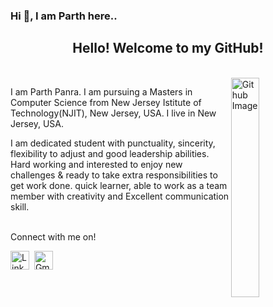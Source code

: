 ### Hi 👋, I am Parth here..

<html>
<head>
   
</head>
<body>
   <div align="center">
     <h2>Hello! Welcome to my GitHub!</h2></br>
   </div>


   <img width="30%" align="right" alt="Github Image" src="https://img.freepik.com/free-vector/programming-concept-illustration_114360-1351.jpg?         w=826&t=st=1663649634~exp=1663650234~hmac=9821f831ff42d2790cc942e3ef6194a385d3af18a75736d632d62d845cef38c1/">
   

   I am Parth Panra. I am pursuing a Masters in Computer Science from New Jersey Istitute of Technology(NJIT), New Jersey, USA. I live in New Jersey, USA.
</br>

   I am dedicated student with punctuality, sincerity, flexibility to adjust and good leadership abilities. Hard working and interested to enjoy new challenges & ready to take extra responsibilities to get work done. quick learner, able to work as a team member with creativity and Excellent communication skill.
</br>
</br>

<p align="left">
Connect with me on!

<a href="https://www.linkedin.com/in/parth-p-336aa5245/"><img height="30" src="https://img.shields.io/badge/linkedin%20-%230077B5.svg?&style=for-the-badge&logo=linkedin&logoColor=white" alt="LinkedIn"></a>&nbsp;
<a href="mailto:parthpanara97@gmail.com"><img height="30" alt="Gmail" src="https://www.freepnglogos.com/uploads/logo-gmail-png/logo-gmail-png-gmail-icon-download-png-and-vector-1.png" /></a>

</p>

</body>
</html>
